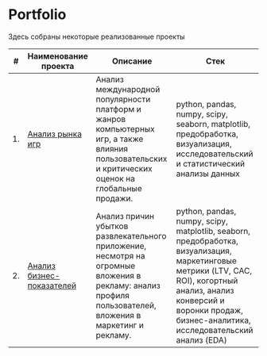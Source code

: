 # Portfolio

Здесь собраны некоторые реализованные проекты

| #    | Наименование проекта                | Описание                                                     | Стек                                                         |
| ---- | ------------------------------------------------------------ | ------------------------------------------------------------ | ------------------------------------------------------------ |
| 1.   | [Анализ рынка игр](https://github.com/NatalyZyr/data_projects/tree/master/GamesAnalysis) | Анализ международной популярности платформ и жанров компьютерных игр, а также влияния пользовательских и критических оценок на глобальные продажи. | python, pandas, numpy, scipy, seaborn, matplotlib, предобработка, визуализация, исследовательский и статистический анализы данных      |
| 2.   | [Анализ бизнес-показателей](link) | Анализ причин убытков развлекательного приложение, несмотря на огромные вложения в рекламу: анализ профиля пользователей, вложения в маркетинг и рекламу. | python, pandas, numpy, scipy, matplotlib, seaborn, предобработка, визуализация, маркетинговые метрики (LTV, CAC, ROI), когортный анализ, анализ конверсий и воронки продаж, бизнес-аналитика, исследовательский анализ (EDA)       |